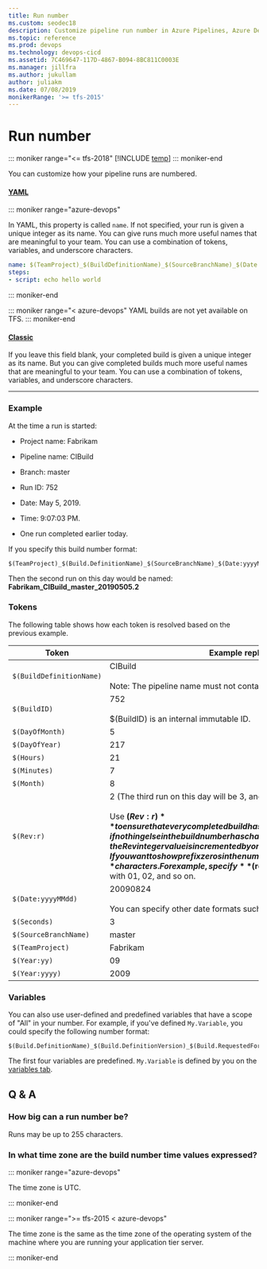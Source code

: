```yaml
---
title: Run number
ms.custom: seodec18
description: Customize pipeline run number in Azure Pipelines, Azure DevOps Server, or Team Foundation Server.
ms.topic: reference
ms.prod: devops
ms.technology: devops-cicd
ms.assetid: 7C469647-117D-4867-B094-8BC811C0003E
ms.manager: jillfra
ms.author: jukullam
author: juliakm
ms.date: 07/08/2019
monikerRange: '>= tfs-2015'
---
```


# Run number

::: moniker range="<= tfs-2018"
[!INCLUDE [temp](../_shared/concept-rename-note.md)]
::: moniker-end

You can customize how your pipeline runs are numbered.

#### [YAML](#tab/yaml/)
::: moniker range="azure-devops"

In YAML, this property is called `name`.
If not specified, your run is given a unique integer as its name.
You can give runs much more useful names that are meaningful to your team.
You can use a combination of tokens, variables, and underscore characters.

```yaml
name: $(TeamProject)_$(BuildDefinitionName)_$(SourceBranchName)_$(Date:yyyyMMdd)$(Rev:.r)
steps:
- script: echo hello world
```

::: moniker-end

::: moniker range="< azure-devops"
YAML builds are not yet available on TFS.
::: moniker-end

#### [Classic](#tab/classic/)
If you leave this field blank, your completed build is given a unique integer as its name. But you can give completed builds much more useful names that are meaningful to your team. You can use a combination of tokens, variables, and underscore characters.

* * *
### Example

At the time a run is started:

* Project name: Fabrikam

* Pipeline name: CIBuild

* Branch: master

* Run ID: 752

* Date: May 5, 2019.

* Time: 9:07:03 PM.

* One run completed earlier today.

If you specify this build number format:

```
$(TeamProject)_$(Build.DefinitionName)_$(SourceBranchName)_$(Date:yyyyMMdd)$(Rev:.r)
```

Then the second run on this day would be named: **Fabrikam\_CIBuild_master\_20190505.2**

### Tokens

The following table shows how each token is resolved based on the previous example.

| Token | Example replacement value |
| ----- | ------------------------- |
| `$(BuildDefinitionName)` | CIBuild<br /><br />Note: The pipeline name must not contain invalid or whitespace characters.|
| `$(BuildID)` | 752<br /><br />$(BuildID) is an internal immutable ID.|
| `$(DayOfMonth)` | 5 |
| `$(DayOfYear)` | 217 |
| `$(Hours)` | 21 |
| `$(Minutes)` | 7 |
| `$(Month)` | 8 |
| `$(Rev:r)` | 2 (The third run on this day will be 3, and so on.)<br /><br />Use **$(Rev:r)** to ensure that every completed build has a unique name. When a build is completed, if nothing else in the build number has changed, the Rev integer value is incremented by one.<br /><br />If you want to show prefix zeros in the number, you can add additional **'r'** characters. For example, specify **$(rev:rr)** if you want the Rev number to begin with 01, 02, and so on. |
| `$(Date:yyyyMMdd)` | 20090824<br /><br />You can specify other date formats such as **$(Date:MMddyy)** |
| `$(Seconds)` | 3 |
| `$(SourceBranchName)` | master |
| `$(TeamProject)` | Fabrikam |
| `$(Year:yy)` | 09 |
| `$(Year:yyyy)` | 2009 |

### Variables

You can also use user-defined and predefined variables that have a scope of "All" in your number. For example, if you've defined `My.Variable`, you could specify the following number format:

```
$(Build.DefinitionName)_$(Build.DefinitionVersion)_$(Build.RequestedFor)_$(Build.BuildId)_$(My.Variable)
```

The first four variables are predefined. `My.Variable` is defined by you on the [variables tab](variables.md).

## Q & A

<!-- BEGINSECTION class="md-qanda" -->

### How big can a run number be?

Runs may be up to 255 characters.

### In what time zone are the build number time values expressed?

::: moniker range="azure-devops"

The time zone is UTC.

::: moniker-end

::: moniker range=">= tfs-2015 < azure-devops"

The time zone is the same as the time zone of the operating system of the machine where you are running your application tier server.

::: moniker-end

<!-- ENDSECTION -->
